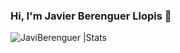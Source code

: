 ### Hi, I'm Javier Berenguer Llopis  👋



<img src="https://github-readme-stats.vercel.app/api?username=JaviBerenguer&count_private=true&show_icons=true&theme=highcontrast&include_all_commits=true" alt="JaviBerenguer |Stats" />
